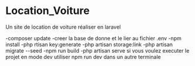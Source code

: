 # Location_Voiture
Un site de location de voiture réaliser en laravel


-composer update
-creer la base de donne et le lier au fichier .env
-npm install
-php rtisan key:generate
-php artisan storage:link
-php artisan migrate --seed
-npm run build 
-php artisan serve
si vous voulez executer le projet en mode dev utiliser npm run dev dans un autre terminale

